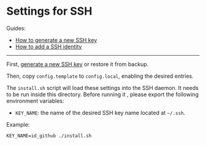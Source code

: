 Settings for SSH
================

Guides:

- [How to generate a new SSH key](HOWTO/generate-new-ssh-key.md)
- [How to add a SSH identity](HOWTO/add-ssh-identity.md)

---

First, [generate a new SSH key](HOWTO/generate-new-ssh-key.md) or restore it from backup.

Then, copy `config.template` to `config.local`, enabling the desired entries.

The `install.sh` script will load these settings into the SSH daemon. It needs to be run inside this directory. Before running it , please export the following environment variables:

- `KEY_NAME`: the name of the desired SSH key name located at `~/.ssh`.

Example:

    KEY_NAME=id_github ./install.sh
